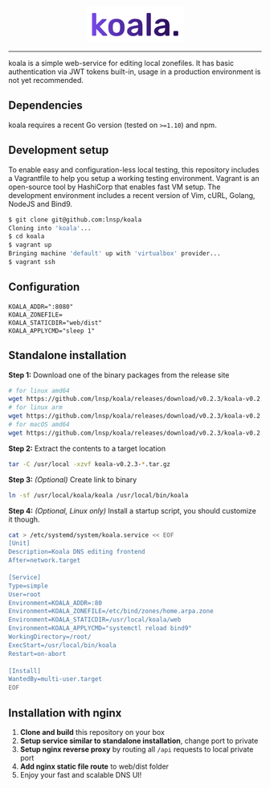 <p align="center">
<img src="https://github.com/lnsp/koala/raw/master/webui/src/assets/koala.png" alt="koala">
</p>
<hr>
koala is a simple web-service for editing local zonefiles. It has basic authentication via JWT tokens built-in, usage in a production environment is not yet recommended.

## Dependencies
koala requires a recent Go version (tested on `>=1.10`) and npm.

## Development setup

To enable easy and configuration-less local testing, this repository includes a Vagrantfile to help you setup a working
testing environment. Vagrant is an open-source tool by HashiCorp that enables fast VM setup.
The development environment includes a recent version of Vim, cURL, Golang, NodeJS and Bind9.

```bash
$ git clone git@github.com:lnsp/koala
Cloning into 'koala'...
$ cd koala
$ vagrant up
Bringing machine 'default' up with 'virtualbox' provider...
$ vagrant ssh
```

## Configuration
```
KOALA_ADDR=":8080"
KOALA_ZONEFILE=
KOALA_STATICDIR="web/dist"
KOALA_APPLYCMD="sleep 1"
```
## Standalone installation
**Step 1:** Download one of the binary packages from the release site
```bash
# for linux amd64
wget https://github.com/lnsp/koala/releases/download/v0.2.3/koala-v0.2.3-darwin-amd64.tar.gz
# for linux arm
wget https://github.com/lnsp/koala/releases/download/v0.2.3/koala-v0.2.3-linux-arm.tar.gz
# for macOS amd64
wget https://github.com/lnsp/koala/releases/download/v0.2.3/koala-v0.2.3-darwin-amd64.tar.gz
```
**Step 2:** Extract the contents to a target location
```bash
tar -C /usr/local -xzvf koala-v0.2.3-*.tar.gz
```
**Step 3:** *(Optional)* Create link to binary
```bash
ln -sf /usr/local/koala/koala /usr/local/bin/koala
```
**Step 4:** *(Optional, Linux only)* Install a startup script, you should customize it though.
```bash
cat > /etc/systemd/system/koala.service << EOF
[Unit]
Description=Koala DNS editing frontend
After=network.target

[Service]
Type=simple
User=root
Environment=KOALA_ADDR=:80
Environment=KOALA_ZONEFILE=/etc/bind/zones/home.arpa.zone
Environment=KOALA_STATICDIR=/usr/local/koala/web
Environment=KOALA_APPLYCMD="systemctl reload bind9"
WorkingDirectory=/root/
ExecStart=/usr/local/bin/koala
Restart=on-abort

[Install]
WantedBy=multi-user.target
EOF
```

## Installation with nginx
1. **Clone and build** this repository on your box
2. **Setup service similar to standalone installation**, change port to private
3. **Setup nginx reverse proxy** by routing all `/api` requests to local private port
4. **Add nginx static file route** to web/dist folder
5. Enjoy your fast and scalable DNS UI!
